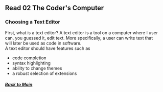 ## Read 02 The Coder's Computer

### Choosing a Text Editor
First, what is a text editor? A text editor is a tool on a computer where I user can, you guessed it, edit text.  More specifically, a user can write text that will later be used as code in software. <br>
A text editor should have features such as 
* code completion
* syntax highlighting
* ability to change themes
* a robust selection of extensions


##### [Back to Main](README.md)